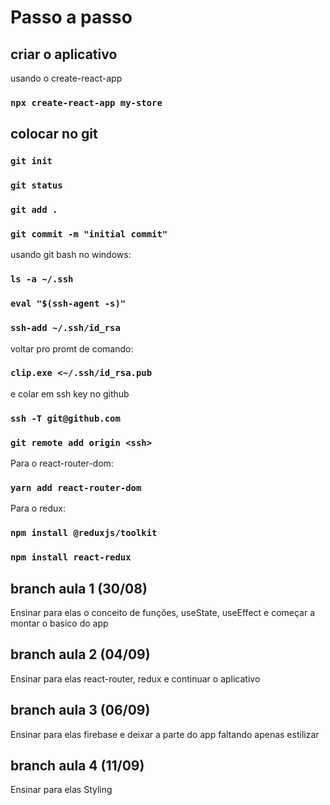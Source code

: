 # Passo a passo

## criar o aplicativo
usando o create-react-app
###	`npx create-react-app my-store`

## colocar no git
###	`git init`
###	`git status`
###	`git add . `
###	`git commit -m "initial commit"`
usando git bash no windows:
###	`ls -a ~/.ssh`
###	`eval "$(ssh-agent -s)"`
###	`ssh-add ~/.ssh/id_rsa`
voltar pro promt de comando:
###	`clip.exe <~/.ssh/id_rsa.pub`
e colar em ssh key no github
###	`ssh -T git@github.com`
###	`git remote add origin <ssh>`

Para o react-router-dom:
###	`yarn add react-router-dom`

Para o redux:
###	`npm install @reduxjs/toolkit`
###	`npm install react-redux`

## branch aula 1 (30/08)
Ensinar para elas o conceito de funções, useState, useEffect e começar a montar o basico do app

## branch aula 2 (04/09)
Ensinar para elas react-router, redux e continuar o aplicativo

## branch aula 3 (06/09)
Ensinar para elas firebase e deixar a parte do app faltando apenas estilizar

## branch aula 4 (11/09)
Ensinar para elas Styling 
